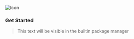 ![Icon](https://raw.githubusercontent.com/GithubUser/FEntwumS.CrossCompiler/main/Icon.png)

### Get Started

> This text will be visible in the builtin package manager
